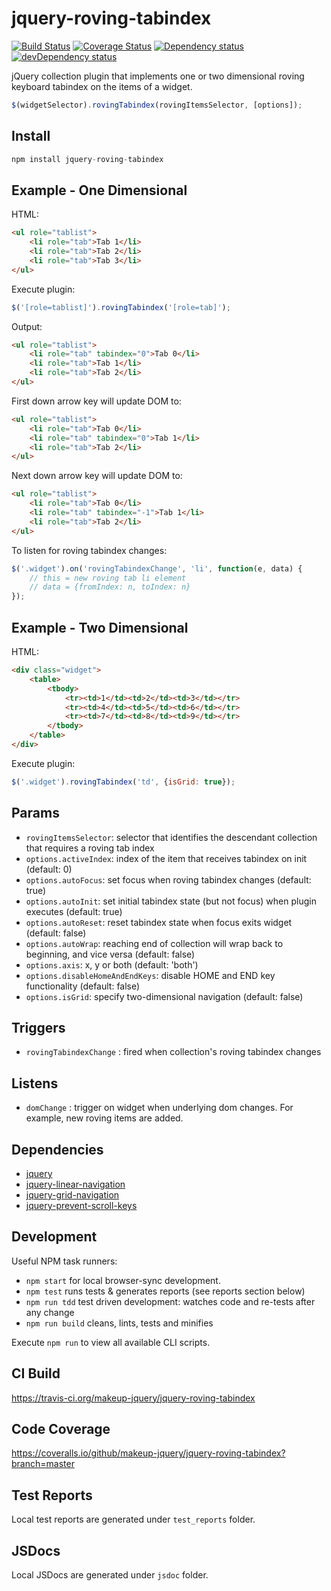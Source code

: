 # jquery-roving-tabindex

<p>
    <a href="https://travis-ci.org/makeup-jquery/jquery-roving-tabindex"><img src="https://api.travis-ci.org/makeup-jquery/jquery-roving-tabindex.svg?branch=master" alt="Build Status" /></a>
    <a href='https://coveralls.io/github/makeup-jquery/jquery-roving-tabindex?branch=master'><img src='https://coveralls.io/repos/makeup-jquery/jquery-roving-tabindex/badge.svg?branch=master&service=github' alt='Coverage Status' /></a>
    <a href="https://david-dm.org/makeup-jquery/jquery-roving-tabindex"><img src="https://david-dm.org/makeup-jquery/jquery-roving-tabindex.svg" alt="Dependency status" /></a>
    <a href="https://david-dm.org/makeup-jquery/jquery-roving-tabindex#info=devDependencies"><img src="https://david-dm.org/makeup-jquery/jquery-roving-tabindex/dev-status.svg" alt="devDependency status" /></a>
</p>

jQuery collection plugin that implements one or two dimensional roving keyboard tabindex on the items of a widget.


```js
$(widgetSelector).rovingTabindex(rovingItemsSelector, [options]);
```

## Install

```js
npm install jquery-roving-tabindex
```

## Example - One Dimensional

HTML:

```html
<ul role="tablist">
    <li role="tab">Tab 1</li>
    <li role="tab">Tab 2</li>
    <li role="tab">Tab 3</li>
</ul>
```

Execute plugin:

```js
$('[role=tablist]').rovingTabindex('[role=tab]');
```

Output:

```html
<ul role="tablist">
    <li role="tab" tabindex="0">Tab 0</li>
    <li role="tab">Tab 1</li>
    <li role="tab">Tab 2</li>
</ul>
```

First down arrow key will update DOM to:

```html
<ul role="tablist">
    <li role="tab">Tab 0</li>
    <li role="tab" tabindex="0">Tab 1</li>
    <li role="tab">Tab 2</li>
</ul>
```

Next down arrow key will update DOM to:

```html
<ul role="tablist">
    <li role="tab">Tab 0</li>
    <li role="tab" tabindex="-1">Tab 1</li>
    <li role="tab">Tab 2</li>
</ul>
```

To listen for roving tabindex changes:

```js
$('.widget').on('rovingTabindexChange', 'li', function(e, data) {
    // this = new roving tab li element
    // data = {fromIndex: n, toIndex: n}
});
```

## Example - Two Dimensional

HTML:

```html
<div class="widget">
    <table>
        <tbody>
            <tr><td>1</td><td>2</td><td>3</td></tr>
            <tr><td>4</td><td>5</td><td>6</td></tr>
            <tr><td>7</td><td>8</td><td>9</td></tr>
        </tbody>
    </table>
</div>
```

Execute plugin:

```js
$('.widget').rovingTabindex('td', {isGrid: true});
```

## Params

* `rovingItemsSelector`: selector that identifies the descendant collection that requires a roving tab index
* `options.activeIndex`: index of the item that receives tabindex on init (default: 0)
* `options.autoFocus`: set focus when roving tabindex changes (default: true)
* `options.autoInit`: set initial tabindex state (but not focus) when plugin executes (default: true)
* `options.autoReset`: reset tabindex state when focus exits widget (default: false)
* `options.autoWrap`: reaching end of collection will wrap back to beginning, and vice versa (default: false)
* `options.axis`: x, y or both (default: 'both')
* `options.disableHomeAndEndKeys`: disable HOME and END key functionality (default: false)
* `options.isGrid`: specify two-dimensional navigation (default: false)

## Triggers

* `rovingTabindexChange` : fired when collection's roving tabindex changes

## Listens

* `domChange` : trigger on widget when underlying dom changes. For example, new roving items are added.

## Dependencies

* [jquery](https://jquery.com/)
* [jquery-linear-navigation](https://github.com/makeup-jquery/jquery-linear-navigation)
* [jquery-grid-navigation](https://github.com/makeup-jquery/jquery-grid-navigation)
* [jquery-prevent-scroll-keys](https://github.com/makeup-jquery/jquery-prevent-scroll-keys)

## Development

Useful NPM task runners:

* `npm start` for local browser-sync development.
* `npm test` runs tests & generates reports (see reports section below)
* `npm run tdd` test driven development: watches code and re-tests after any change
* `npm run build` cleans, lints, tests and minifies

Execute `npm run` to view all available CLI scripts.

## CI Build

https://travis-ci.org/makeup-jquery/jquery-roving-tabindex

## Code Coverage

https://coveralls.io/github/makeup-jquery/jquery-roving-tabindex?branch=master

## Test Reports

Local test reports are generated under `test_reports` folder.

## JSDocs

Local JSDocs are generated under `jsdoc` folder.
